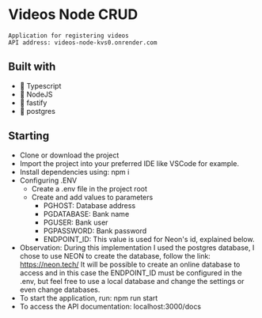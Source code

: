 # Videos Node CRUD
    Application for registering videos
    API address: videos-node-kvs0.onrender.com
    

## Built with
- 🍃 Typescript
- 🍃 NodeJS
- 🍃 fastify
- 🍃 postgres

## Starting
- Clone or download the project
- Import the project into your preferred IDE like VSCode for example.
- Install dependencies using: npm i
- Configuring .ENV
  - Create a .env file in the project root
  - Create and add values ​​to parameters
    - PGHOST: Database address
    - PGDATABASE: Bank name
    - PGUSER: Bank user
    - PGPASSWORD: Bank password
    - ENDPOINT_ID: This value is used for Neon's id, explained below.
 - Observation:
       During this implementation I used the postgres database, I chose to use NEON to create the database, follow the link: https://neon.tech/
       It will be possible to create an online database to access and in this case the ENDPOINT_ID must be configured in the .env, but feel free to use a local database and change the settings or even change databases.
 - To start the application, run: npm run start
 - To access the API documentation: localhost:3000/docs
